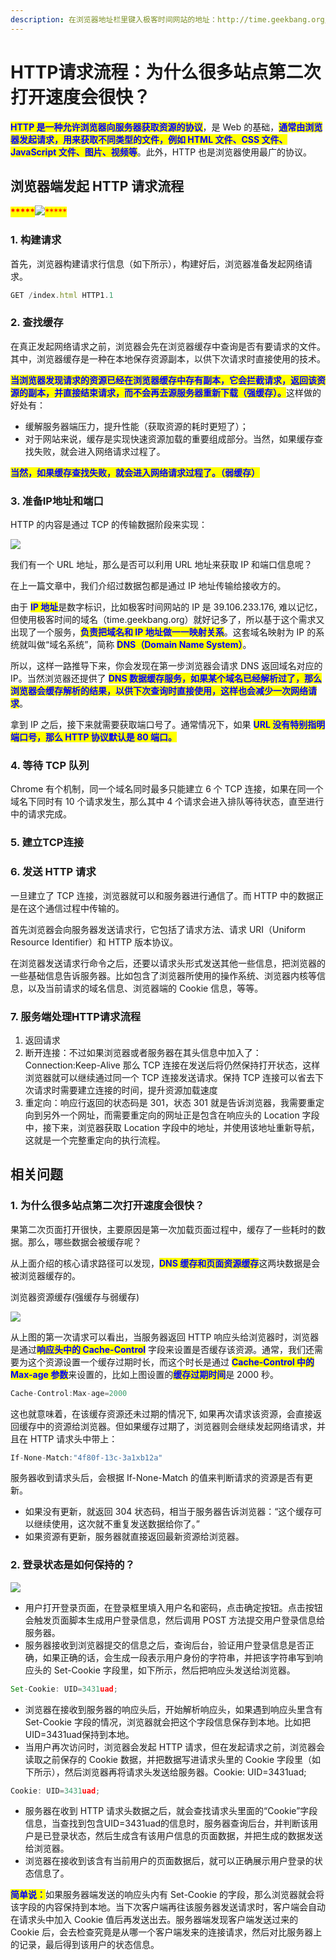 ```yaml
---
description: 在浏览器地址栏里键入极客时间网站的地址：http://time.geekbang.org/index.html
---
```


# HTTP请求流程：为什么很多站点第二次打开速度会很快？

<mark style="color:blue;">**​HTTP 是一种允许浏览器向服务器获取资源的协议**</mark>，是 Web 的基础，<mark style="color:blue;">**通常由浏览器发起请求，用来获取不同类型的文件，例如 HTML 文件、CSS 文件、JavaScript 文件、图片、视频等**</mark>。此外，HTTP 也是浏览器使用最广的协议。

## 浏览器端发起 HTTP 请求流程

<mark style="color:red;">**\*\*\*\*\***</mark>![](<../.gitbook/assets/image (74) (1).png>)<mark style="color:red;">\*\*\*\*\*</mark>

### 1. 构建请求

首先，浏览器构建请求行信息（如下所示），构建好后，浏览器准备发起网络请求。

```javascript
GET /index.html HTTP1.1
```

### 2. 查找缓存

在真正发起网络请求之前，浏览器会先在浏览器缓存中查询是否有要请求的文件。其中，浏览器缓存是一种在本地保存资源副本，以供下次请求时直接使用的技术。

<mark style="color:blue;">**当浏览器发现请求的资源已经在浏览器缓存中存有副本，它会拦截请求，返回该资源的副本，并直接结束请求，而不会再去源服务器重新下载（强缓存）。**</mark>这样做的好处有：

* 缓解服务器端压力，提升性能（获取资源的耗时更短了）；
* 对于网站来说，缓存是实现快速资源加载的重要组成部分。当然，如果缓存查找失败，就会进入网络请求过程了。

<mark style="color:blue;">**当然，如果缓存查找失败，就会进入网络请求过程了。（弱缓存）**</mark>

### 3. 准备IP地址和端口

HTTP 的内容是通过 TCP 的传输数据阶段来实现：

![](<../.gitbook/assets/image (75) (1).png>)

我们有一个 URL 地址，那么是否可以利用 URL 地址来获取 IP 和端口信息呢？

在上一篇文章中，我们介绍过数据包都是通过 IP 地址传输给接收方的。

由于 <mark style="color:blue;">**IP 地址**</mark>是数字标识，比如极客时间网站的 IP 是 39.106.233.176, 难以记忆，但使用极客时间的域名（time.geekbang.org）就好记多了，所以基于这个需求又出现了一个服务，<mark style="color:blue;">**负责把域名和 IP 地址做一一映射关系**</mark>。这套域名映射为 IP 的系统就叫做“域名系统”，简称 <mark style="color:blue;">**DNS（Domain Name System）**</mark>。

所以，这样一路推导下来，你会发现在第一步浏览器会请求 DNS 返回域名对应的 IP。当然浏览器还提供了 <mark style="color:blue;">**DNS 数据缓存服务，如果某个域名已经解析过了，那么浏览器会缓存解析的结果，以供下次查询时直接使用，这样也会减少一次网络请求**</mark>。

拿到 IP 之后，接下来就需要获取端口号了。通常情况下，如果 <mark style="color:blue;">**URL 没有特别指明端口号，那么 HTTP 协议默认是 80 端口。**</mark>

### 4. 等待 TCP 队列

Chrome 有个机制，同一个域名同时最多只能建立 6 个 TCP 连接，如果在同一个域名下同时有 10 个请求发生，那么其中 4 个请求会进入排队等待状态，直至进行中的请求完成。

### 5. 建立TCP连接

### 6. 发送 HTTP 请求

一旦建立了 TCP 连接，浏览器就可以和服务器进行通信了。而 HTTP 中的数据正是在这个通信过程中传输的。

首先浏览器会向服务器发送请求行，它包括了请求方法、请求 URI（Uniform Resource Identifier）和 HTTP 版本协议。

在浏览器发送请求行命令之后，还要以请求头形式发送其他一些信息，把浏览器的一些基础信息告诉服务器。比如包含了浏览器所使用的操作系统、浏览器内核等信息，以及当前请求的域名信息、浏览器端的 Cookie 信息，等等。

### 7. 服务端处理HTTP请求流程

1. 返回请求
2. 断开连接：不过如果浏览器或者服务器在其头信息中加入了：Connection:Keep-Alive 那么 TCP 连接在发送后将仍然保持打开状态，这样浏览器就可以继续通过同一个 TCP 连接发送请求。保持 TCP 连接可以省去下次请求时需要建立连接的时间，提升资源加载速度
3. 重定向：响应行返回的状态码是 301，状态 301 就是告诉浏览器，我需要重定向到另外一个网址，而需要重定向的网址正是包含在响应头的 Location 字段中，接下来，浏览器获取 Location 字段中的地址，并使用该地址重新导航，这就是一个完整重定向的执行流程。

## 相关问题

### 1. 为什么很多站点第二次打开速度会很快？

果第二次页面打开很快，主要原因是第一次加载页面过程中，缓存了一些耗时的数据。那么，哪些数据会被缓存呢？

从上面介绍的核心请求路径可以发现，<mark style="color:blue;">**DNS 缓存和页面资源缓存**</mark>这两块数据是会被浏览器缓存的。

浏览器资源缓存(强缓存与弱缓存)

![](<../.gitbook/assets/image (69) (1) (1).png>)

从上图的第一次请求可以看出，当服务器返回 HTTP 响应头给浏览器时，浏览器是通过<mark style="color:blue;">**响应头中的 Cache-Control**</mark> 字段来设置是否缓存该资源。通常，我们还需要为这个资源设置一个缓存过期时长，而这个时长是通过 <mark style="color:blue;">**Cache-Control 中的 Max-age 参数**</mark>来设置的，比如上图设置的<mark style="color:blue;">**缓存过期时间**</mark>是 2000 秒。

```javascript
Cache-Control:Max-age=2000
```

这也就意味着，在该缓存资源还未过期的情况下, 如果再次请求该资源，会直接返回缓存中的资源给浏览器。但如果缓存过期了，浏览器则会继续发起网络请求，并且在 HTTP 请求头中带上：

```javascript
If-None-Match:"4f80f-13c-3a1xb12a"
```

服务器收到请求头后，会根据 If-None-Match 的值来判断请求的资源是否有更新。

* 如果没有更新，就返回 304 状态码，相当于服务器告诉浏览器：“这个缓存可以继续使用，这次就不重复发送数据给你了。”
* 如果资源有更新，服务器就直接返回最新资源给浏览器。

### 2. 登录状态是如何保持的？

![](<../.gitbook/assets/image (82) (1) (1) (1) (1).png>)

* 用户打开登录页面，在登录框里填入用户名和密码，点击确定按钮。点击按钮会触发页面脚本生成用户登录信息，然后调用 POST 方法提交用户登录信息给服务器。
* 服务器接收到浏览器提交的信息之后，查询后台，验证用户登录信息是否正确，如果正确的话，会生成一段表示用户身份的字符串，并把该字符串写到响应头的 Set-Cookie 字段里，如下所示，然后把响应头发送给浏览器。

```javascript
Set-Cookie: UID=3431uad;
```

* 浏览器在接收到服务器的响应头后，开始解析响应头，如果遇到响应头里含有 Set-Cookie 字段的情况，浏览器就会把这个字段信息保存到本地。比如把UID=3431uad保持到本地。
* 当用户再次访问时，浏览器会发起 HTTP 请求，但在发起请求之前，浏览器会读取之前保存的 Cookie 数据，并把数据写进请求头里的 Cookie 字段里（如下所示），然后浏览器再将请求头发送给服务器。Cookie: UID=3431uad;

```javascript
Cookie: UID=3431uad;
```

* 服务器在收到 HTTP 请求头数据之后，就会查找请求头里面的“Cookie”字段信息，当查找到包含UID=3431uad的信息时，服务器查询后台，并判断该用户是已登录状态，然后生成含有该用户信息的页面数据，并把生成的数据发送给浏览器。
* 浏览器在接收到该含有当前用户的页面数据后，就可以正确展示用户登录的状态信息了。

<mark style="color:blue;">**简单说：**</mark>如果服务器端发送的响应头内有 Set-Cookie 的字段，那么浏览器就会将该字段的内容保持到本地。当下次客户端再往该服务器发送请求时，客户端会自动在请求头中加入 Cookie 值后再发送出去。服务器端发现客户端发送过来的 Cookie 后，会去检查究竟是从哪一个客户端发来的连接请求，然后对比服务器上的记录，最后得到该用户的状态信息。
